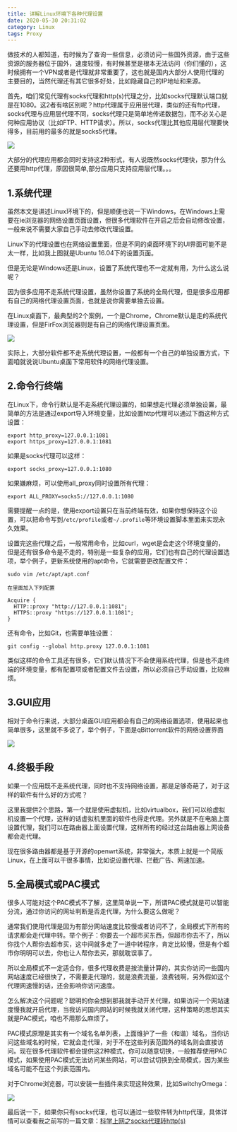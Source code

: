 ```yaml
---
title: 详解Linux环境下各种代理设置
date: 2020-05-30 20:31:02
category: Linux
tags: Proxy
---
```

做技术的人都知道，有时候为了查询一些信息，必须访问一些国外资源，由于这些资源的服务器位于国外，速度较慢，有时候甚至是根本无法访问（你们懂的），这时候拥有一个VPN或者是代理就非常重要了，这也就是国内大部分人使用代理的主要目的，当然代理还有其它很多好处，比如隐藏自己的IP地址和来源。

首先，咱们常见代理有socks代理和http(s)代理之分，比如socks代理默认端口就是在1080。这2者有啥区别呢？http代理属于应用层代理，类似的还有ftp代理，socks代理与应用层代理不同，socks代理只是简单地传递数据包，而不必关心是何种应用协议（比如FTP、HTTP请求）。所以，socks代理比其他应用层代理要快得多，目前用的最多的就是socks5代理。

<!--more-->

<img src="/images/2020-05-30_20-43.png" /> 

大部分的代理应用都会同时支持这2种形式，有人说既然socks代理快，那为什么还要用http代理，原因很简单,部分应用只支持应用层代理。。。

## 1.系统代理

虽然本文是讲述Linux环境下的，但是顺便也说一下Windows，在Windows上需要在ie浏览器的网络设置页面设置，但很多代理软件在开启之后会自动修改设置，一般来说不需要大家自己手动去修改代理设置。

Linux下的代理设置也在网络设置里面，但是不同的桌面环境下的UI界面可能不是太一样，比如我上图就是Ubuntu 16.04下的设置页面。

但是无论是Windows还是Linux，设置了系统代理也不一定就有用，为什么这么说呢？

因为很多应用不走系统代理设置，虽然你设置了系统的全局代理，但是很多应用都有自己的网络代理设置页面，也就是说你需要单独去设置。

在Linux桌面下，最典型的2个案例，一个是Chrome，Chrome默认是走的系统代理设置，但是FirFox浏览器则是有自己的网络代理设置页面。

<img src="/images/2020-05-30_20-54.png" />

实际上，大部分软件都不走系统代理设置，一般都有一个自己的单独设置方式，下面咱就说说Ubuntu桌面下常用软件的网络代理设置。

## 2.命令行终端
在Linux下，命令行默认是不走系统代理设置的，如果想走代理必须单独设置，最简单的方法是通过export导入环境变量，比如设置http代理可以通过下面这种方式设置：
```shell script
export http_proxy=127.0.0.1:1081
export https_proxy=127.0.0.1:1081
```
如果是socks代理可以这样：
```shell script
export socks_proxy=127.0.0.1:1080
```
如果嫌麻烦，可以使用all_proxy同时设置所有代理：
```shell script
export ALL_PROXY=socks5://127.0.0.1:1080
```

需要提醒一点的是，使用export设置只在当前终端有效，如果你想保持这个设置，可以把命令写到```/etc/profile```或者```~/.profile```等环境设置脚本里面来实现永久效果。

设置完这些代理之后，一般常用命令，比如curl，wget是会走这个环境变量的，但是还有很多命令是不走的，特别是一些复杂的应用，它们也有自己的代理设置选项，举个例子，更新系统使用的apt命令，它就需要更改配置文件：
```shell script
sudo vim /etc/apt/apt.conf

在里面加入下列配置

Acquire {
  HTTP::proxy "http://127.0.0.1:1081";
  HTTPS::proxy "https://127.0.0.1:1081";
}
```

还有命令，比如Git，也需要单独设置：
```shell script
git config --global http.proxy 127.0.0.1:1081
```

类似这样的命令工具还有很多，它们默认情况下不会使用系统代理，但是也不走终端的环境变量，都有配置项或者配置文件去设置，所以必须自己手动设置，比较麻烦。

## 3.GUI应用
相对于命令行来说，大部分桌面GUI应用都会有自己的网络设置选项，使用起来也简单很多，这里就不多说了，举个例子，下面是qBittorrent软件的网络设置界面

<img src="/images/2020-05-30_21-33.png" />

## 4.终极手段
如果一个应用既不走系统代理，同时也不支持网络设置，那是足够奇葩了，对于这样的软件有什么好的方式呢？

这里我提供2个思路，第一个就是使用虚拟机，比如virtualbox，我们可以给虚拟机设置一个代理，这样的话虚拟机里面的软件也得走代理。另外就是不在电脑上面设置代理，我们可以在路由器上面设置代理，这样所有的经过这台路由器上网设备都会走代理。

现在很多路由器都是基于开源的openwrt系统，非常强大，本质上就是一个简版Linux，在上面可以干很多事情，比如说设置代理、拦截广告、网速加速。

## 5.全局模式或PAC模式
很多人可能对这个PAC模式不了解，这里简单说一下，所谓PAC模式就是可以智能分流，通过你访问的网址判断是否走代理，为什么要这么做呢？

通常我们使用代理是因为有部分网站速度比较慢或者访问不了，全局模式下所有的请求都会走代理中转。举个例子：你要去一个超市买东西，但超市你去不了，所以你找个人帮你去超市买，这中间就多走了一道中转程序，肯定比较慢，但是有个超市你明明可以去，你也让人帮你去买，那就耽误事了。

所以全局模式不一定适合你，很多代理收费是按流量计算的，其实你访问一些国内网站速度已经很快了，不需要走代理的，就是浪费流量，浪费钱啊，另外假如这个代理网速慢的话，还会影响你访问速度。

怎么解决这个问题呢？聪明的你会想到那我就手动开关代理，如果访问一个网站速度慢我就开启代理，当我访问国内网站的时候我就关闭代理，这种策略的思想其实就是PAC模式，咱也不用那么麻烦了。

PAC模式原理是其实有一个域名名单列表，上面维护了一些（和谐）域名，当你访问这些域名的时候，它就会走代理，对于不在这些列表范围外的域名则会直接访问。现在很多代理软件都会提供这2种模式，你可以随意切换，一般推荐使用PAC模式，如果使用PAC模式无法访问某些网站，可以尝试切换到全局模式，因为某些域名可能不在这个列表范围内。

对于Chrome浏览器，可以安装一些插件来实现这种效果，比如SwitchyOmega：

<img src="/images/2020-05-30_21-55.png" />

最后说一下，如果你只有socks代理，也可以通过一些软件转为http代理，具体详情可以查看我之前写的一篇文章：[科学上网之socks代理转http(s)](https://wangbjun.site/2018/linux/socks-to-http.html)

